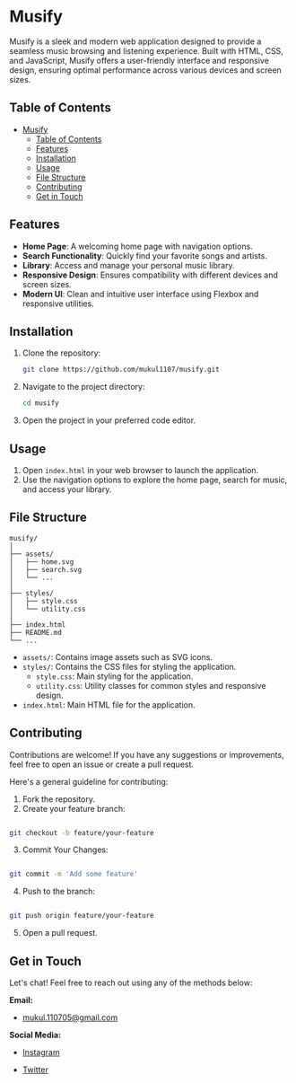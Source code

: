 # Musify

Musify is a sleek and modern web application designed to provide a seamless music browsing and listening experience. Built with HTML, CSS, and JavaScript, Musify offers a user-friendly interface and responsive design, ensuring optimal performance across various devices and screen sizes.

## Table of Contents

- [Musify](#musify)
  - [Table of Contents](#table-of-contents)
  - [Features](#features)
  - [Installation](#installation)
  - [Usage](#usage)
  - [File Structure](#file-structure)
  - [Contributing](#contributing)
  - [Get in Touch](#get-in-touch)

## Features

- **Home Page**: A welcoming home page with navigation options.
- **Search Functionality**: Quickly find your favorite songs and artists.
- **Library**: Access and manage your personal music library.
- **Responsive Design**: Ensures compatibility with different devices and screen sizes.
- **Modern UI**: Clean and intuitive user interface using Flexbox and responsive utilities.

## Installation

1. Clone the repository:
    ```bash
    git clone https://github.com/mukul1107/musify.git
    ```
2. Navigate to the project directory:
    ```bash
    cd musify
    ```
3. Open the project in your preferred code editor.

## Usage

1. Open `index.html` in your web browser to launch the application.
2. Use the navigation options to explore the home page, search for music, and access your library.

## File Structure

```plaintext
musify/
│
├── assets/
│   ├── home.svg
│   ├── search.svg
│   └── ...
│
├── styles/
│   ├── style.css
│   └── utility.css
│
├── index.html
├── README.md
└── ...
```

* `assets/`: Contains image assets such as SVG icons.
* `styles/`: Contains the CSS files for styling the application.
    * `style.css`: Main styling for the application.
    * `utility.css`: Utility classes for common styles and responsive design.
* `index.html`: Main HTML file for the application.

## Contributing

Contributions are welcome! If you have any suggestions or improvements, feel free to open an issue or create a pull request.

Here's a general guideline for contributing:

1. Fork the repository.
2. Create your feature branch:

```bash

git checkout -b feature/your-feature

```
3. Commit Your Changes:
```bash

git commit -m 'Add some feature'
```
4. Push to the branch:
```bash

git push origin feature/your-feature
```
5. Open a pull request.



## Get in Touch

Let's chat! Feel free to reach out using any of the methods below:

**Email:**  

*  mukul.110705@gmail.com

**Social Media:**

*  [Instagram](https://instagram.com/mukulownsyou)
  
*  [Twitter](https://x.com/mukulownsyou)